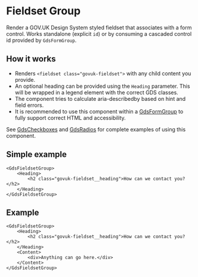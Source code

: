 # Fieldset Group

Render a GOV.UK Design System styled fieldset that associates with a form control. Works standalone (explicit `id`) or by consuming a cascaded control id provided by `GdsFormGroup`.

## How it works

- Renders ```<fieldset class="govuk-fieldset">``` with any child content you provide.
- An optional heading can be provided using the `Heading` parameter. This will be wrapped in a legend element with the correct GDS classes.
- The component tries to calculate aria-describedby based on hint and field errors.
- It is recommended to use this component within a [GdsFormGroup](FormGroup.md) to fully support correct HTML and accessibility.

See [GdsCheckboxes](Checkboxes.md) and [GdsRadios](Radios.md) for complete examples of using this component.

## Simple example

```
<GdsFieldsetGroup>
    <Heading>
        <h2 class="govuk-fieldset__heading">How can we contact you?</h2>
    </Heading>
</GdsFieldsetGroup>
```

## Example

```
<GdsFieldsetGroup>
    <Heading>
        <h2 class="govuk-fieldset__heading">How can we contact you?</h2>
    </Heading>
    <Content>
        <div>Anything can go here.</div>
    </Content>
</GdsFieldsetGroup>
```